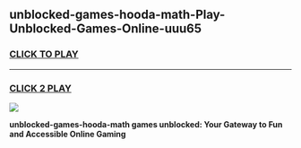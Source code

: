 
## unblocked-games-hooda-math-Play-Unblocked-Games-Online-uuu65
<h3>
<a href="https://premium76.site?title=unblocked-games-hooda-math&ref=25A">CLICK TO PLAY</a></h3>
<hr>

<h3>
<a href="https://premium76.site?title=unblocked-games-hooda-math&ref=25A">CLICK 2 PLAY</a>
  
</h3>

<a href="https://premium76.site?title=unblocked-games-hooda-math&ref=25A"><img src="https://clearcache.store/games.png"></a>


**unblocked-games-hooda-math games unblocked: Your Gateway to Fun and Accessible Online Gaming**
